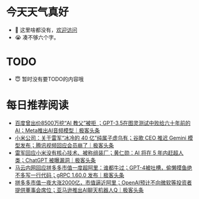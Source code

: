 # 今天天气真好
- 👋 这里啥都没有，[欢迎访问](https://zhangfeng-ola.github.io/)
- 😭 凑不够六个字。
<!---
- 👀 I’m interested in ...
- 🌱 I’m currently learning ...
- 💞️ I’m looking to collaborate on ...
- 📫 How to reach me ...
- 😇 I'm doing something ...

--->

# TODO 
- 😇 暂时没有要TODO的内容哦

<!---
zhangfeng-ola/zhangfeng-ola is a ✨ special ✨ repository because its `README.md` (this file) appears on your GitHub profile.
You can click the Preview link to take a look at your changes.
--->

# 每日推荐阅读
<!-- BLOG-POST-LIST:START -->
- [百度曾出价8500万挖“AI 教父”被拒 ；GPT-3.5在图灵测试中败给六十年前的AI；Meta推出AI音频模型｜极客头条](https://blog.csdn.net/weixin_39786569/article/details/134799414)
- [小米公司：关于雷军“冰冷的 40 亿”纯属子虚乌有；谷歌 CEO 推迟 Gemini 模型发布；腾讯视频回应会员崩了｜极客头条](https://blog.csdn.net/weixin_39786569/article/details/134776830)
- [雷军回应小米没有核心技术、被称组装厂；黄仁勋：AI 将在 5 年内赶超人类；ChatGPT 被曝漏洞｜极客头条](https://blog.csdn.net/weixin_39786569/article/details/134728095)
- [马云内网回应拼多多市值一度超阿里：谁都牛过；GPT-4被吐槽，偷懒摸鱼绝不多写一行代码；gRPC 1.60.0 发布｜极客头条](https://blog.csdn.net/weixin_39786569/article/details/134706539)
- [拼多多市值一夜大涨2000亿，市值逼近阿里；OpenAI预计不向微软等投资者提供董事会席位；亚马逊推出AI聊天机器人Q｜极客头条](https://blog.csdn.net/weixin_39786569/article/details/134682384)
<!-- BLOG-POST-LIST:END -->

